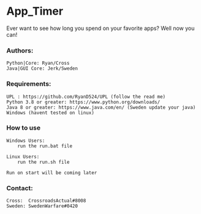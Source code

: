 # App_Timer
Ever want to see how long you spend on your favorite apps? Well now you can!

### Authors:
    Python|Core: Ryan/Cross 
    Java|GUI Core: Jerk/Sweden

### Requirements:
    UPL : https://github.com/RyanD524/UPL (follow the read me)
    Python 3.8 or greater: https://www.python.org/downloads/
    Java 8 or greater: https://www.java.com/en/ (Sweden update your java)
    Windows (havent tested on linux)

### How to use
    Windows Users:
        run the run.bat file

    Linux Users:
        run the run.sh file

    Run on start will be coming later
    


### Contact:
    Cross:  CrossroadsActual#8008
    Sweden: SwedenWarfare#0420
